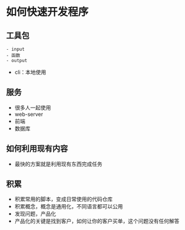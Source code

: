 # 如何快速开发程序

## 工具包

```shell
- input
- 函数
- output
```

- cli：本地使用

## 服务

- 很多人一起使用
- web-server
- 前端
- 数据库

## 如何利用现有内容

- 最快的方案就是利用现有东西完成任务


## 积累

- 积累常用的脚本，变成日常使用的代码仓库
- 积累概念，概念是通用化，不同语言都可以公用
- 发现问题，产品化
- 产品化的关键是找到客户，如何让你的客户买单，这个问题没有任何解答

